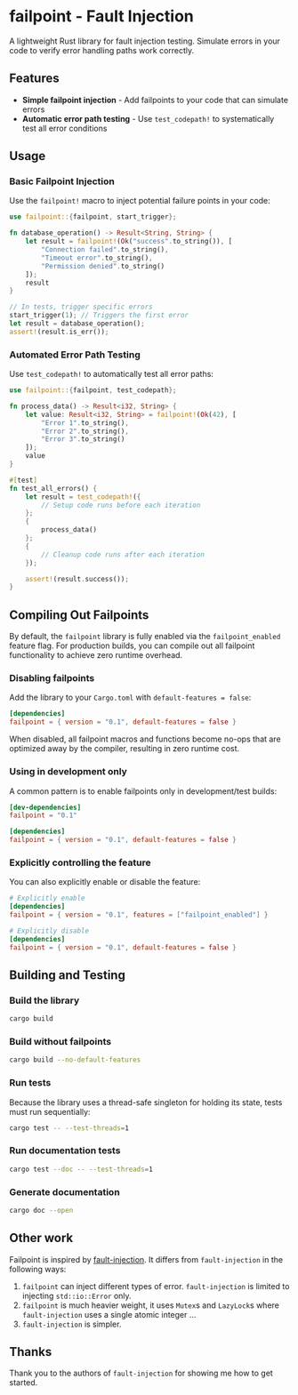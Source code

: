 # failpoint - Fault Injection

A lightweight Rust library for fault injection testing. Simulate
errors in your code to verify error handling paths work correctly.

## Features

- **Simple failpoint injection** - Add failpoints to your code that can simulate errors
- **Automatic error path testing** - Use `test_codepath!` to systematically test all error conditions

## Usage

### Basic Failpoint Injection

Use the `failpoint!` macro to inject potential failure points in your code:

```rust
use failpoint::{failpoint, start_trigger};

fn database_operation() -> Result<String, String> {
    let result = failpoint!(Ok("success".to_string()), [
        "Connection failed".to_string(),
        "Timeout error".to_string(),
        "Permission denied".to_string()
    ]);
    result
}

// In tests, trigger specific errors
start_trigger(1); // Triggers the first error
let result = database_operation();
assert!(result.is_err());
```

### Automated Error Path Testing

Use `test_codepath!` to automatically test all error paths:

```rust
use failpoint::{failpoint, test_codepath};

fn process_data() -> Result<i32, String> {
    let value: Result<i32, String> = failpoint!(Ok(42), [
        "Error 1".to_string(),
        "Error 2".to_string(),
        "Error 3".to_string()
    ]);
    value
}

#[test]
fn test_all_errors() {
    let result = test_codepath!({
        // Setup code runs before each iteration
    };
    {
        process_data()
    };
    {
        // Cleanup code runs after each iteration
    });

    assert!(result.success());
}
```

## Compiling Out Failpoints

By default, the `failpoint` library is fully enabled via the `failpoint_enabled` feature flag. For production builds, you can compile out all failpoint functionality to achieve zero runtime overhead.

### Disabling failpoints

Add the library to your `Cargo.toml` with `default-features = false`:

```toml
[dependencies]
failpoint = { version = "0.1", default-features = false }
```

When disabled, all failpoint macros and functions become no-ops that are optimized away by the compiler, resulting in zero runtime cost.

### Using in development only

A common pattern is to enable failpoints only in development/test builds:

```toml
[dev-dependencies]
failpoint = "0.1"

[dependencies]
failpoint = { version = "0.1", default-features = false }
```

### Explicitly controlling the feature

You can also explicitly enable or disable the feature:

```toml
# Explicitly enable
[dependencies]
failpoint = { version = "0.1", features = ["failpoint_enabled"] }

# Explicitly disable
[dependencies]
failpoint = { version = "0.1", default-features = false }
```

## Building and Testing

### Build the library

```bash
cargo build
```

### Build without failpoints

```bash
cargo build --no-default-features
```

### Run tests

Because the library uses a thread-safe singleton for holding its state, tests must run sequentially:

```bash
cargo test -- --test-threads=1
```

### Run documentation tests

```bash
cargo test --doc -- --test-threads=1
```

### Generate documentation

```bash
cargo doc --open
```



## Other work

Failpoint is inspired by
[fault-injection](https://crates.io/crates/fault-injection).  It
differs from `fault-injection` in the following ways:

1. `failpoint` can inject different types of error. `fault-injection`
   is limited to injecting `std::io::Error` only.
2. `failpoint` is much heavier weight, it uses `Mutex`s and
   `LazyLock`s where `fault-injection` uses a single atomic integer
   ...
3. `fault-injection` is simpler.

## Thanks

Thank you to the authors of `fault-injection` for showing me how to
get started.




